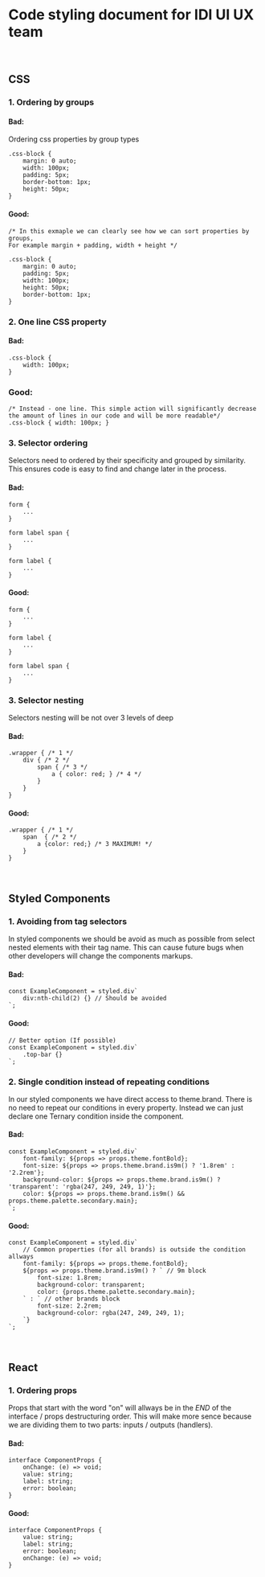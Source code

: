 # Code styling document for IDI UI UX team
&nbsp;
&nbsp;
&nbsp;
&nbsp;
&nbsp;
## CSS
### 1. Ordering by groups
#### Bad:
Ordering css properties by group types
```
.css-block {
    margin: 0 auto;
    width: 100px;
    padding: 5px;
    border-bottom: 1px;
    height: 50px;
}
```

#### Good:
```
/* In this exmaple we can clearly see how we can sort properties by groups,
For example margin + padding, width + height */

.css-block {
    margin: 0 auto;
    padding: 5px;
    width: 100px;
    height: 50px;
    border-bottom: 1px;
}
```

### 2. One line CSS property
#### Bad:
```
.css-block {
    width: 100px;
}
```

### Good:
```
/* Instead - one line. This simple action will significantly decrease the amount of lines in our code and will be more readable*/
.css-block { width: 100px; }
```

### 3. Selector ordering
Selectors need to ordered by their specificity and grouped by similarity. This ensures code is easy to find and change later in the process. 
#### Bad:
```
form {
    ...
}

form label span {
    ...
}

form label {
    ...
}
```

#### Good: 
```
form {
    ...
}

form label {
    ...
}

form label span {
    ...
}
```


### 3. Selector nesting
Selectors nesting will be not over 3 levels of deep
#### Bad:
```
.wrapper { /* 1 */
    div { /* 2 */
        span { /* 3 */
            a { color: red; } /* 4 */ 
        }
    }
}
```
#### Good:
```
.wrapper { /* 1 */
    span  { /* 2 */
        a {color: red;} /* 3 MAXIMUM! */
    }
}
```

&nbsp;
&nbsp;
&nbsp;
&nbsp;
&nbsp;
## Styled Components
### 1. Avoiding from tag selectors
In styled components we should be avoid as much as possible from select nested elements with their tag name. This can cause future bugs when other developers will change the components markups.
#### Bad:
```
const ExampleComponent = styled.div`
    div:nth-child(2) {} // Should be avoided
`;
```

#### Good:
```
// Better option (If possible)
const ExampleComponent = styled.div`
    .top-bar {}
`;
```


### 2. Single condition instead of repeating conditions
In our styled components we have direct access to theme.brand. There is no need to repeat our conditions in every property.
Instead we can just declare one Ternary condition inside the component.
#### Bad:
```
const ExampleComponent = styled.div`
    font-family: ${props => props.theme.fontBold};
    font-size: ${props => props.theme.brand.is9m() ? '1.8rem' : '2.2rem'};
	background-color: ${props => props.theme.brand.is9m() ? 'transparent': 'rgba(247, 249, 249, 1)'};
	color: ${props => props.theme.brand.is9m() && props.theme.palette.secondary.main};
`;
```
#### Good:
```
const ExampleComponent = styled.div`
    // Common properties (for all brands) is outside the condition allways
    font-family: ${props => props.theme.fontBold};
    ${props => props.theme.brand.is9m() ? ` // 9m block
        font-size: 1.8rem;
        background-color: transparent;
        color: {props.theme.palette.secondary.main};
    ` : ` // other brands block
        font-size: 2.2rem;
        background-color: rgba(247, 249, 249, 1);
    `}
`;
```
&nbsp;
&nbsp;
&nbsp;
&nbsp;
&nbsp;
## React
### 1. Ordering props
Props that start with the word "on" will allways be in the *END* of the interface / props destructuring order.
This will make more sence because we are dividing them to two parts: inputs / outputs (handlers).
#### Bad:
```
interface ComponentProps {
    onChange: (e) => void;
    value: string;
    label: string;
    error: boolean;
}
```

#### Good:
```
interface ComponentProps {
    value: string;
    label: string;
    error: boolean;
    onChange: (e) => void;
}
```
